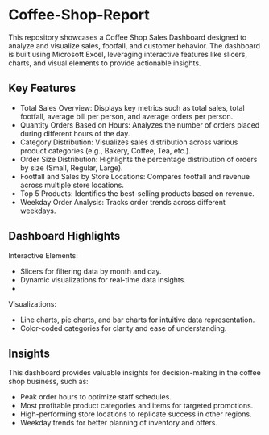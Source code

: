 # Coffee-Shop-Report

This repository showcases a Coffee Shop Sales Dashboard designed to analyze and visualize sales, footfall, and customer behavior. The dashboard is built using Microsoft Excel, leveraging interactive features like slicers, charts, and visual elements to provide actionable insights.

## Key Features

- Total Sales Overview: Displays key metrics such as total sales, total footfall, average bill per person, and average orders per person.
- Quantity Orders Based on Hours: Analyzes the number of orders placed during different hours of the day.
- Category Distribution: Visualizes sales distribution across various product categories (e.g., Bakery, Coffee, Tea, etc.).
- Order Size Distribution: Highlights the percentage distribution of orders by size (Small, Regular, Large).
- Footfall and Sales by Store Locations: Compares footfall and revenue across multiple store locations.
- Top 5 Products: Identifies the best-selling products based on revenue.
- Weekday Order Analysis: Tracks order trends across different weekdays.

## Dashboard Highlights

Interactive Elements:
- Slicers for filtering data by month and day.
- Dynamic visualizations for real-time data insights.
- 
Visualizations:
- Line charts, pie charts, and bar charts for intuitive data representation.
- Color-coded categories for clarity and ease of understanding.

## Insights

This dashboard provides valuable insights for decision-making in the coffee shop business, such as:

- Peak order hours to optimize staff schedules.
- Most profitable product categories and items for targeted promotions.
- High-performing store locations to replicate success in other regions.
- Weekday trends for better planning of inventory and offers.
